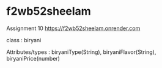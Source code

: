 # f2wb52sheelam
Assignment 10
https://f2wb52sheelam.onrender.com

class : biryani

Attributes/types : biryaniType(String), biryaniFlavor(String), biryaniPrice(number)